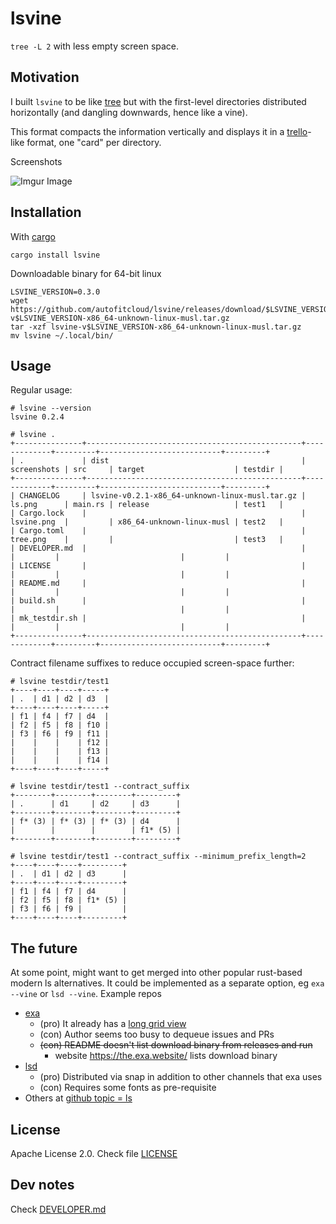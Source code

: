 # lsvine

`tree -L 2` with less empty screen space.


## Motivation

I built `lsvine` to be like [tree](https://en.wikipedia.org/wiki/Tree_(command)) but with the first-level directories distributed horizontally (and dangling downwards, hence like a vine).

This format compacts the information vertically and displays it in a [trello](https://trello.com/)-like format, one "card" per directory.

Screenshots

<!-- ![](screenshots/sideBySide.png?raw=true) -->
![Imgur Image](http://i.imgur.com/CvTgoR7)


## Installation

With [cargo](https://doc.rust-lang.org/cargo/)

```
cargo install lsvine
```

Downloadable binary for 64-bit linux

```
LSVINE_VERSION=0.3.0
wget https://github.com/autofitcloud/lsvine/releases/download/$LSVINE_VERSION/lsvine-v$LSVINE_VERSION-x86_64-unknown-linux-musl.tar.gz
tar -xzf lsvine-v$LSVINE_VERSION-x86_64-unknown-linux-musl.tar.gz
mv lsvine ~/.local/bin/
```


## Usage

Regular usage:

```
# lsvine --version
lsvine 0.2.4

# lsvine .
+---------------+------------------------------------------------+-------------+---------+---------------------------+---------+
| .             | dist                                           | screenshots | src     | target                    | testdir |
+---------------+------------------------------------------------+-------------+---------+---------------------------+---------+
| CHANGELOG     | lsvine-v0.2.1-x86_64-unknown-linux-musl.tar.gz | ls.png      | main.rs | release                   | test1   |
| Cargo.lock    |                                                | lsvine.png  |         | x86_64-unknown-linux-musl | test2   |
| Cargo.toml    |                                                | tree.png    |         |                           | test3   |
| DEVELOPER.md  |                                                |             |         |                           |         |
| LICENSE       |                                                |             |         |                           |         |
| README.md     |                                                |             |         |                           |         |
| build.sh      |                                                |             |         |                           |         |
| mk_testdir.sh |                                                |             |         |                           |         |
+---------------+------------------------------------------------+-------------+---------+---------------------------+---------+
```

Contract filename suffixes to reduce occupied screen-space further:

```
# lsvine testdir/test1
+----+----+----+-----+
| .  | d1 | d2 | d3  |
+----+----+----+-----+
| f1 | f4 | f7 | d4  |
| f2 | f5 | f8 | f10 |
| f3 | f6 | f9 | f11 |
|    |    |    | f12 |
|    |    |    | f13 |
|    |    |    | f14 |
+----+----+----+-----+

# lsvine testdir/test1 --contract_suffix
+--------+--------+--------+---------+
| .      | d1     | d2     | d3      |
+--------+--------+--------+---------+
| f* (3) | f* (3) | f* (3) | d4      |
|        |        |        | f1* (5) |
+--------+--------+--------+---------+

# lsvine testdir/test1 --contract_suffix --minimum_prefix_length=2
+----+----+----+---------+
| .  | d1 | d2 | d3      |
+----+----+----+---------+
| f1 | f4 | f7 | d4      |
| f2 | f5 | f8 | f1* (5) |
| f3 | f6 | f9 |         |
+----+----+----+---------+
```


## The future

At some point, might want to get merged into other popular rust-based modern ls alternatives.
It could be implemented as a separate option, eg `exa --vine` or `lsd --vine`. Example repos

- [exa](https://github.com/ogham/exa)
    - (pro) It already has a [long grid view](https://the.exa.website/features/long-view#long-grid)
    - (con) Author seems too busy to dequeue issues and PRs
    - ~~(con) README doesn't list download binary from releases and run~~
        - website https://the.exa.website/ lists download binary
- [lsd](https://github.com/Peltoche/lsd)
    - (pro) Distributed via snap in addition to other channels that exa uses
    - (con) Requires some fonts as pre-requisite
- Others at [github topic = ls](https://github.com/topics/ls)



## License

Apache License 2.0. Check file [LICENSE](LICENSE)



## Dev notes

Check [DEVELOPER.md](DEVELOPER.md)
